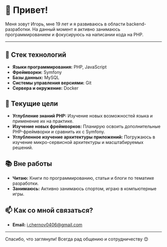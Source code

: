 # 👋 Привет!

Меня зовут Игорь, мне 19 лет и я развиваюсь в области backend-разработки. На данный момент я активно занимаюсь программированием и фокусируюсь на написании кода на PHP.

---

## 🔧 Стек технологий
- **Языки программирования:** PHP, JavaScript
- **Фреймворки:** Symfony
- **Базы данных:** MySQL
- **Системы управления версиями:** Git
- **Сервера и окружение:** Docker

## 🎯 Текущие цели
- **Углубление знаний PHP:** Изучение новых возможностей языка и применение их на практике.
- **Изучение новых фреймворков:** Планирую освоить дополнительные PHP-фреймворки и сравнить их с Symfony.
- **Углубленное изучение архитектуры приложений:** Погружаюсь в изучение микро-сервисной архитектуры и масштабируемых решений.

## 📚 Вне работы
- **Читаю:** Книги по программированию, статьи и блоги по тематике разработки.
- **Занимаюсь:** Активно занимаюсь спортом, играю в компьютерные игры.

## 📫 Как со мной связаться?
- **Email:** i.chernov0406@gmail.com
---

Спасибо, что заглянули! Всегда рад общению и сотрудничеству 😊
